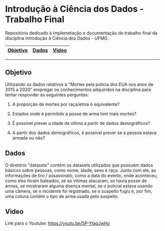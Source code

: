 # Introdução à Ciência dos Dados - Trabalho Final

Repositório dedicado à implemetação e documentação do trabalho final da disciplina Introdução à Ciência dos Dados - UFMG.

| [Objetivo] | [Dados] | [Video] |
|------------|---------|---------------|
- - -

## Objetivo

Utilizando os dados relativos à "Mortes pela policia dos EUA nos anos de 2015 a 2020" empregar os conhecimentos adquiridos na disciplina para tentar responder às seguintes perguntas:


1) A proporção de mortes por raça/etnia é equivalente?

2) Estados onde é permitido a posse de arma tem mais mortes?

3) É possível prever a idade da vítima a partir de dados demográficos?

4) A partir dos dados demográficos, é possível prever se a pessoa estava armada ou não?


## Dados

O diretório "datasets" contém os datasets utilizados que possuem dados básicos sobre pessoas, como nome, idade, sexo e raça. Junto com ele, as informações de tiro / assassinato, como a data do evento, onde aconteceu, como eles foram baleados, se as vitimas atacaram, se havia posse de armas, se mostraram alguma doença mental, se o policial estava usando uma câmera, se o incidente foi registrado, se o suspeito fugiu e, por fim, uma coluna contém o tipo de arma usada pelo suspeito.


## Video
Link para o Youtube: https://youtu.be/SP-YIagJwHo

[Objetivo]: #objetivo
[Dados]: #dados
[Video]: #video
